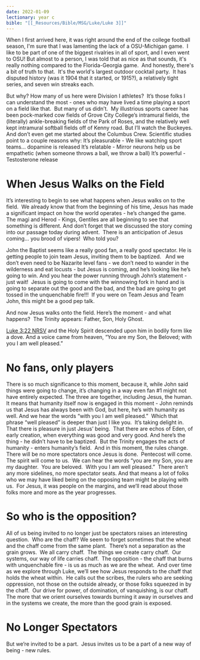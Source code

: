 ```yaml
---
date: 2022-01-09
lectionary: year c
bible: "[[_Resources/Bible/MSG/Luke/Luke 3]]"
---
```



When I first arrived here, it was right around the end of the college football season, I'm sure that I was lamenting the lack of a OSU-Michigan game.  I like to be part of one of the biggest rivalries in all of sport, and I even went to OSU!
But almost to a person, I was told that as nice as that sounds, it's really nothing compared to the Florida-Georgia game.  And honestly, there's a bit of truth to that.  It's the world's largest outdoor cocktail party.  It has disputed history (was it 1904 that it started, or 1915?), a relatively tight series, and seven win streaks each. 

But why?
How many of us here were Division I athletes?  It’s those folks I can understand the most - ones who may have lived a time playing a sport on a field like that.  But many of us didn’t.  My illustrious sports career has been pock-marked cow fields of Grove City College’s intramural fields, the (literally) ankle-breaking fields of the Park of Roses, and the relatively well kept intramural softball fields off of Kenny road.
But I’ll watch the Buckeyes.  And don’t even get me started about the Columbus Crew.
Scientific studies point to a couple reasons why:
It’s pleasurable - We like watching sport teams... dopamine is released
It’s relatable - Mirror neurons help us be empathetic (when someone throws a ball, we throw a ball)
It’s powerful - Testosterone release

# When Jesus Walks on the Field

It’s interesting to begin to see what happens when Jesus walks on to the field.  We already know that from the beginning of his time, Jesus has made a significant impact on how the world operates - he’s changed the game.
The magi and Herod - Kings, Gentiles are all beginning to see that something is different.
And don’t forget that we discussed the story coming into our passage today during advent.  There is an anticipation of Jesus coming… you brood of vipers!  Who told you?

John the Baptist seems like a really good fan, a really good spectator.
He is getting people to join team Jesus, inviting them to be baptized.  
And we don’t even need to be Nazarite level fans - we don’t need to wander in the wilderness and eat locusts - but Jesus is coming, and he’s looking like he’s going to win.
And you hear the power running through John’s statement - just wait!  Jesus is going to come with the winnowing fork in hand and is going to separate out the good and the bad, and the bad are going to get tossed in the unquenchable fire!!!  If you were on Team Jesus and Team John, this might be a good pep talk.

And now Jesus walks onto the field.
Here’s the moment - and what happens? 
The Trinity appears: Father, Son, Holy Ghost. 

[Luke 3:22 NRSV](https://biblia.com/bible/nrsv/Luke%203.22)
and the Holy Spirit descended upon him in bodily form like a dove. And a voice came from heaven, “You are my Son, the Beloved; with you I am well pleased.”

# No fans, only players

There is so much significance to this moment, because it, while John said things were going to change, it’s changing in a way even fan #1 might not have entirely expected.
The three are together, including Jesus, the human.  It means that humanity itself now is engaged in this moment - John reminds us that Jesus has always been with God, but here, he’s with humanity as well.
And we hear the words “with you I am well pleased.”  Which that phrase “well pleased” is deeper than just I like you.  It’s taking delight in.  That there is pleasure in just Jesus’ being.  That there are echos of Eden, of early creation, when everything was good and very good.
And here’s the thing - he didn’t have to be baptized.  But the Trinity engages the acts of humanity - enters humanity’s field.  And in this moment, the rules change.  There will be no more spectators once Jesus is done.  Pentecost will come.  The spirit will come to us.  We can hear the words “you are my Son, you are my daughter.  You are beloved.  With you I am well pleased.”  There aren’t any more sidelines, no more spectator seats.
And that means a lot of folks who we may have liked being on the opposing team might be playing with us.  For Jesus, it was people on the margins, and we’ll read about those folks more and more as the year progresses.

# So who is the opposition?

All of us being invited to no longer just be spectators raises an interesting question.  Who are the chaff?
We seem to forget sometimes that the wheat and the chaff come from the same plant.  There’s not a separation as the grain grows.  We all carry chaff.  The things we create carry chaff.  Our systems, our way of life carries chaff.  The opposition - the chaff that burns with unquenchable fire - is us as much as we are the wheat.  And over time as we explore through Luke, we’ll see how Jesus responds to the chaff that holds the wheat within.  He calls out the scribes, the rulers who are seeking oppression, not those on the outside already, or those folks squeezed in by the chaff.  Our drive for power, of domination, of vanquishing, is our chaff. 
The more that we orient ourselves towards burning it away in ourselves and in the systems we create, the more than the good grain is exposed.

# No Longer Spectators

But we’re invited to be a part.  Jesus invites us to be a part of a new way of being - new rules.
